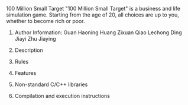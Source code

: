 100 Million Small Target
  "100 Million Small Target" is a business and life simulation game. Starting from the age of 20, all choices are up to you, whether to become rich or poor.
  
1. Author Information:
    Guan Haoning
    Huang Zixuan
    Qiao Lechong
    Ding Jiayi
    Zhu Jiaying

2. Description
  

3. Rules

4. Features

5. Non-standard C/C++ libraries

6. Compilation and execution instructions

